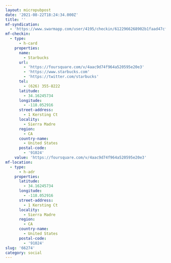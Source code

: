 ```yaml
---
layout: micropubpost
date: '2021-08-22T18:24:34.000Z'
title: ''
mf-syndication:
  - 'https://www.swarmapp.com/user/4195/checkin/6122966268902b1faad47cf3'
mf-checkin:
  - type:
      - h-card
    properties:
      name:
        - Starbucks
      url:
        - 'https://foursquare.com/v/4aac9d74f964a520595e20e3'
        - 'https://www.starbucks.com'
        - 'https://twitter.com/starbucks'
      tel:
        - (626) 355-8222
      latitude:
        - 34.16245734
      longitude:
        - -118.052916
      street-address:
        - 1 Kersting Ct
      locality:
        - Sierra Madre
      region:
        - CA
      country-name:
        - United States
      postal-code:
        - '91024'
    value: 'https://foursquare.com/v/4aac9d74f964a520595e20e3'
mf-location:
  - type:
      - h-adr
    properties:
      latitude:
        - 34.16245734
      longitude:
        - -118.052916
      street-address:
        - 1 Kersting Ct
      locality:
        - Sierra Madre
      region:
        - CA
      country-name:
        - United States
      postal-code:
        - '91024'
slug: '66274'
category: social
---
```

